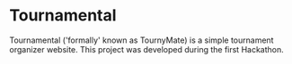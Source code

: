 # Tournamental
Tournamental ('formally' known as TournyMate) is a simple tournament organizer website.  This project was developed during the first Hackathon.
